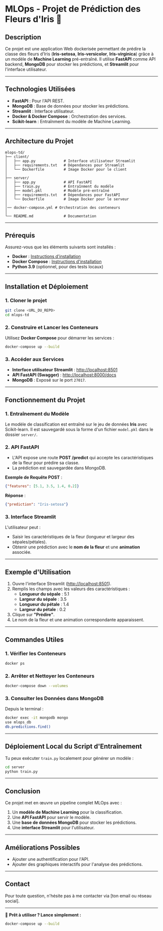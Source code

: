 # MLOps - Projet de Prédiction des Fleurs d'Iris 🌸

## **Description**
Ce projet est une application Web dockerisée permettant de prédire la classe des fleurs d'Iris (**Iris-setosa**, **Iris-versicolor**, **Iris-virginica**) grâce à un modèle de **Machine Learning** pré-entraîné. Il utilise **FastAPI** comme API backend, **MongoDB** pour stocker les prédictions, et **Streamlit** pour l'interface utilisateur.

---

## **Technologies Utilisées**
- **FastAPI** : Pour l'API REST.
- **MongoDB** : Base de données pour stocker les prédictions.
- **Streamlit** : Interface utilisateur.
- **Docker & Docker Compose** : Orchestration des services.
- **Scikit-learn** : Entraînment du modèle de Machine Learning.

---

## **Architecture du Projet**

```
mlops-td/
├── client/             
│   ├── app.py             # Interface utilisateur Streamlit
│   ├── requirements.txt   # Dépendances pour Streamlit
│   └── Dockerfile         # Image Docker pour le client
│
├── server/
│   ├── app.py             # API FastAPI
│   ├── train.py           # Entraînment du modèle
│   ├── model.pkl          # Modèle pré-entraîné
│   ├── requirements.txt   # Dépendances pour FastAPI
│   └── Dockerfile         # Image Docker pour le serveur
│               
│── docker-compose.yml # Orchestration des conteneurs
│
└── README.md              # Documentation
```

---

## **Prérequis**

Assurez-vous que les éléments suivants sont installés :
- **Docker** : [Instructions d'installation](https://docs.docker.com/get-docker/)
- **Docker Compose** : [Instructions d'installation](https://docs.docker.com/compose/install/)
- **Python 3.9** (optionnel, pour des tests locaux)

---

## **Installation et Déploiement**

### **1. Cloner le projet**
```bash
git clone <URL_DU_REPO>
cd mlops-td
```

### **2. Construire et Lancer les Conteneurs**
Utilisez **Docker Compose** pour démarrer les services :
```bash
docker-compose up --build
```

### **3. Accéder aux Services**
- **Interface utilisateur Streamlit** : [http://localhost:8501](http://localhost:8501)
- **API FastAPI (Swagger)** : [http://localhost:8000/docs](http://localhost:8000/docs)
- **MongoDB** : Exposé sur le port `27017`.

---

## **Fonctionnement du Projet**

### **1. Entraînement du Modèle**
Le modèle de classification est entraîné sur le jeu de données **Iris** avec Scikit-learn. Il est sauvegardé sous la forme d'un fichier `model.pkl` dans le dossier `server/`.

### **2. API FastAPI**
- L'API expose une route **POST /predict** qui accepte les caractéristiques de la fleur pour prédire sa classe.
- La prédiction est sauvegardée dans MongoDB.

**Exemple de Requête POST** :
```json
{"features": [5.1, 3.5, 1.4, 0.2]}
```

**Réponse** :
```json
{"prediction": "Iris-setosa"}
```

### **3. Interface Streamlit**
L'utilisateur peut :
- Saisir les caractéristiques de la fleur (longueur et largeur des sépales/pétales).
- Obtenir une prédiction avec le **nom de la fleur** et une **animation** associée.

---

## **Exemple d'Utilisation**

1. Ouvre l'interface Streamlit ([http://localhost:8501](http://localhost:8501)).
2. Remplis les champs avec les valeurs des caractéristiques :
   - **Longueur du sépale** : 5.1
   - **Largeur du sépale** : 3.5
   - **Longueur du pétale** : 1.4
   - **Largeur du pétale** : 0.2
3. Clique sur **"Prédire"**.
4. Le nom de la fleur et une animation correspondante apparaissent.

---

## **Commandes Utiles**

### **1. Vérifier les Conteneurs**
```bash
docker ps
```

### **2. Arrêter et Nettoyer les Conteneurs**
```bash
docker-compose down --volumes
```

### **3. Consulter les Données dans MongoDB**
Depuis le terminal :
```bash
docker exec -it mongodb mongo
use mlops_db
db.predictions.find()
```

---

## **Déploiement Local du Script d'Entraînement**

Tu peux exécuter `train.py` localement pour générer un modèle :
```bash
cd server
python train.py
```

---

## **Conclusion**

Ce projet met en œuvre un pipeline complet MLOps avec :
1. Un **modèle de Machine Learning** pour la classification.
2. Une **API FastAPI** pour servir le modèle.
3. Une **base de données MongoDB** pour stocker les prédictions.
4. Une **interface Streamlit** pour l'utilisateur.

---

## **Améliorations Possibles**
- Ajouter une authentification pour l'API.
- Ajouter des graphiques interactifs pour l'analyse des prédictions.

---

## **Contact**
Pour toute question, n'hésite pas à me contacter via [ton email ou réseau social].

---

🎉 **Prêt à utiliser ? Lance simplement :**
```bash
docker-compose up --build

